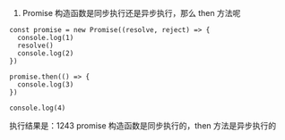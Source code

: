1. Promise 构造函数是同步执行还是异步执行，那么 then 方法呢

```JS
const promise = new Promise((resolve, reject) => {
  console.log(1)
  resolve()
  console.log(2)
})

promise.then(() => {
  console.log(3)
})

console.log(4)

```

执行结果是：1243
promise 构造函数是同步执行的，then 方法是异步执行的
